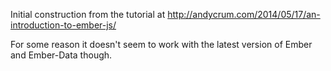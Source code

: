 Initial construction from the tutorial at
http://andycrum.com/2014/05/17/an-introduction-to-ember-js/

For some reason it doesn't seem to work with the latest version of Ember and Ember-Data though.
